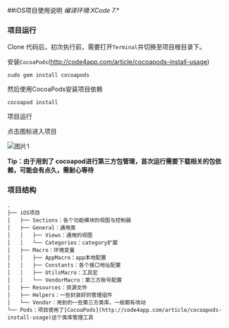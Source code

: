 ##iOS项目使用说明
*编译环境:XCode 7.**

### 项目运行
Clone 代码后，初次执行前，需要打开`Terminal`并切换至项目根目录下。

安装`CocoaPods`(http://code4app.com/article/cocoapods-install-usage)

```
sudo gem install cocoapods
```

然后使用CocoaPods安装项目依赖
```
cocoapod install
```

项目运行

点击图标进入项目

![图片1][1]


**Tip：由于用到了 cocoapod进行第三方包管理，首次运行需要下载相关的包依赖，可能会有点久，需耐心等待**


### 项目结构

    .
    ├── iOS项目
    │   ├── Sections：各个功能模块的视图与控制器
    │   ├── General：通用类
    │   │   ├── Views：通用的视图
    │   │   └── Categories：category扩展
    │   ├── Macro：环境变量
    │   │   ├── AppMacro：app本地配置
    │   │   ├── Constants：各个接口地址配置
    │   │   ├── UtilsMacro：工具宏
    │   │   └── VendorMacro：第三方账号配置
    │   ├── Resources：资源文件
    │   ├── Helpers：一些封装好的管理组件
    │   └── Vendor：用到的一些第三方类库，一般都有改动
    └── Pods：项目使用了[CocoaPods](http://code4app.com/article/cocoapods-install-usage)这个类库管理工具

[1]:080A016E-5FD4-4941-A857-572C44C293E4.png
